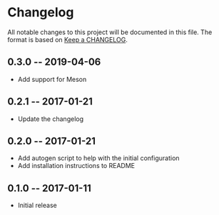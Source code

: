 # Changelog
All notable changes to this project will be documented in this file.
The format is based on [Keep a CHANGELOG](http://keepachangelog.com/).

## 0.3.0 -- 2019-04-06
- Add support for Meson

## 0.2.1 -- 2017-01-21
- Update the changelog

## 0.2.0 -- 2017-01-21
- Add autogen script to help with the initial configuration 
- Add installation instructions to README

## 0.1.0 -- 2017-01-11
- Initial release
